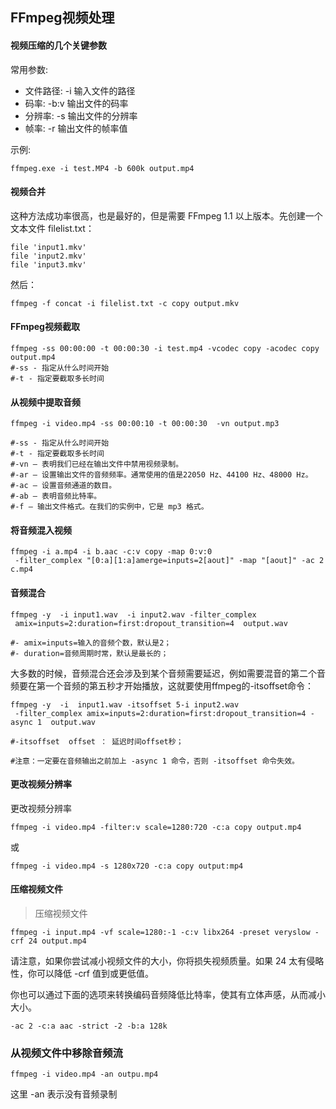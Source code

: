 
## FFmpeg视频处理

#### 视频压缩的几个关键参数

常用参数:

- 文件路径: -i 输入文件的路径
- 码率: -b:v 输出文件的码率
- 分辨率: -s 输出文件的分辨率
- 帧率: -r 输出文件的帧率值

示例:
```Shell
ffmpeg.exe -i test.MP4 -b 600k output.mp4
```

#### 视频合并

这种方法成功率很高，也是最好的，但是需要 FFmpeg 1.1 以上版本。先创建一个文本文件 filelist.txt：
```Shell
file 'input1.mkv'
file 'input2.mkv'
file 'input3.mkv'
```
然后：
```Shell
ffmpeg -f concat -i filelist.txt -c copy output.mkv
```

#### FFmpeg视频截取
```Shellss
ffmpeg -ss 00:00:00 -t 00:00:30 -i test.mp4 -vcodec copy -acodec copy output.mp4
#-ss - 指定从什么时间开始
#-t - 指定要截取多长时间
```

#### 从视频中提取音频
```Shell
ffmpeg -i video.mp4 -ss 00:00:10 -t 00:00:30  -vn output.mp3

#-ss - 指定从什么时间开始
#-t - 指定要截取多长时间
#-vn – 表明我们已经在输出文件中禁用视频录制。
#-ar – 设置输出文件的音频频率。通常使用的值是22050 Hz、44100 Hz、48000 Hz。
#-ac – 设置音频通道的数目。
#-ab – 表明音频比特率。
#-f – 输出文件格式。在我们的实例中，它是 mp3 格式。
```

#### 将音频混入视频
```Shell
ffmpeg -i a.mp4 -i b.aac -c:v copy -map 0:v:0
 -filter_complex "[0:a][1:a]amerge=inputs=2[aout]" -map "[aout]" -ac 2 c.mp4
```

#### 音频混合
```Shell
ffmpeg -y  -i input1.wav  -i input2.wav -filter_complex
 amix=inputs=2:duration=first:dropout_transition=4  output.wav

#- amix=inputs=输入的音频个数，默认是2；
#- duration=音频周期时常，默认是最长的；
```
大多数的时候，音频混合还会涉及到某个音频需要延迟，例如需要混音的第二个音频要在第一个音频的第五秒才开始播放，这就要使用ffmpeg的-itsoffset命令：
```Shell
ffmpeg -y  -i  input1.wav -itsoffset 5-i input2.wav
 -filter_complex amix=inputs=2:duration=first:dropout_transition=4 -async 1  output.wav    

#-itsoffset  offset ： 延迟时间offset秒；

#注意：一定要在音频输出之前加上 -async 1 命令，否则 -itsoffset 命令失效。
```


#### 更改视频分辨率
 更改视频分辨率
```Shell
ffmpeg -i video.mp4 -filter:v scale=1280:720 -c:a copy output.mp4
```
或
```Shell
ffmpeg -i video.mp4 -s 1280x720 -c:a copy output:mp4
```

#### 压缩视频文件
> 压缩视频文件
```Shell
ffmpeg -i input.mp4 -vf scale=1280:-1 -c:v libx264 -preset veryslow -crf 24 output.mp4
```
请注意，如果你尝试减小视频文件的大小，你将损失视频质量。如果 24 太有侵略性，你可以降低 -crf 值到或更低值。

你也可以通过下面的选项来转换编码音频降低比特率，使其有立体声感，从而减小大小。
```Shell
-ac 2 -c:a aac -strict -2 -b:a 128k
```

### 从视频文件中移除音频流
```Shell
ffmpeg -i video.mp4 -an outpu.mp4
```
这里 -an 表示没有音频录制